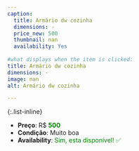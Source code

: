 ```yaml
---
caption:
  title: Armário dw cozinha
  dimensions: -
  price_new: 500
  thumbnail: nan
  availability: Yes
  
#what displays when the item is clicked:
title: Armário dw cozinha
dimensions: -
image: nan
alt: Armário dw cozinha

---
```

{:.list-inline} 
- **Preço**: R$ <span style="color:green">**500**</span>
- **Condição**: Muito boa
- **Availability**: <span style='color:green'>Sim, esta disponível! ✅</span>
